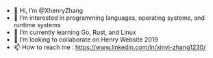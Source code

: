 - 👋 Hi, I’m @XhenryZhang
- 👀 I’m interested in programming languages, operating systems, and runtime systems
- 🌱 I’m currently learning Go, Rust, and Linux
- 💞️ I’m looking to collaborate on Henry Website 2019
- 📫 How to reach me : https://www.linkedin.com/in/xinyi-zhang1230/

<!---
XhenryZhang/XhenryZhang is a ✨ special ✨ repository because its `README.md` (this file) appears on your GitHub profile.
You can click the Preview link to take a look at your changes.
--->

